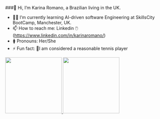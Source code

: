 ###👋 Hi, I’m Karina Romano, a Brazilian living in the UK.
- 👩‍💻 I’m currently learning AI-driven software Engineering at SkillsCity BootCamp, Manchester, UK.
- 📫 How to reach me: Linkedin 🖱️(https://www.linkedin.com/in/karinaromano/)
- 🚺 Pronouns: Her/She
- ⚡ Fun fact: 🎾I am considered a reasonable tennis player

<div>
  <a href="https://github.com/karinaromano/karinaromano">
  <img height="180em" src=https://github-readme-stats.vercel.app/api?username-karinaromano&show_icons-true&theme-dracula&include_all_comits-true&count_private-true"/>
  <img height="180em" src=https://github-readme-stats.vercel.app/api/top-langs/?username-karinaromano&layout-compact&langs_count-16&theme-dracula"/>
</div>

<!---
karinaromano/karinaromano is a ✨ special ✨ repository because its `README.md` (this file) appears on your GitHub profile.
You can click the Preview link to take a look at your changes.
--->
